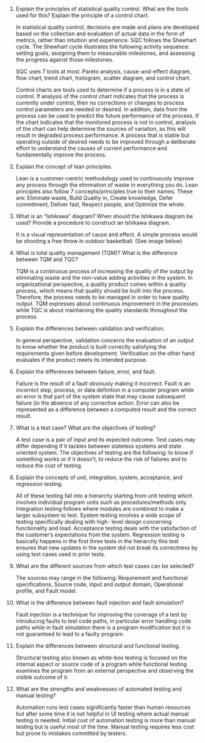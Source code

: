 1.  Explain the principles of statistical quality control. What are the tools used for this? Explain the principle of a control chart.

    In statistical quality control, decisions are made and plans are developed based on the collection and evaluation of actual data in the form of metrics, rather than intuition and experience. SQC follows the Shewhart cycle. The Shewhart cycle illustrates the following activity sequence: setting goals, assigning them to measurable milestones, and assessing the progress against those milestones. 

    SQC uses 7 tools at most. Pareto analysis, cause-and-effect diagram, flow chart, trend chart, histogram, scatter diagram, and control chart. 

    Control charts are tools used to determine if a process is in a state of control. If analysis of the control chart indicates that the process is currently under control, then no corrections or changes to process control parameters are needed or desired. 
    In addition, data from the process can be used to predict the future performance of the process. If the chart indicates that the monitored process is not in control, analysis of the chart can help determine the sources of variation, as this will result in degraded process performance. 
    A process that is stable but operating outside of desired needs to be improved through a deliberate effort to understand the causes of current performance and fundamentally improve the process.

2.  Explain the concept of lean principles.

    Lean is a customer-centric methodology used to continuously improve any process through the elimination of waste in everything you do. 
    Lean principles also follow 7 concepts/principles true to their names. These are: Eliminate waste, Build Quality in, 
    Create knowledge, Defer commitment, Deliver fast, Respect people, and Optimize the whole.
  

3.  What is an “Ishikawa” diagram? When should the Ishikawa diagram be used? Provide a procedure to construct an Ishikawa diagram. 

    It is a visual representation of cause and effect. A simple process would be shooting a free throw in outdoor basketball. (See image below)



4.  What is total quality management (TQM)? What is the difference between TQM and TQC?

    TQM is a continuous process of increasing the quality of the output by eliminating waste and the non-value adding activities in the system. 
    In organizational perspective, a quality product comes within a quality process, which means that quality should be built into the process. 
    Therefore, the process needs to be managed in order to have quality output. TQM expresses about continuous improvement in the processes
    while TQC is about maintaining the quality standards throughout the process.

5.  Explain the differences between validation and verification.

    In general perspective, validation concerns the evaluation of an output to know whether the product is built correctly satisfying the requirements given before development.
    Verification on the other hand evaluates if the product meets its intended purpose.

6.  Explain the differences between failure, error, and fault.

    Failure is the result of a fault obviously making it incorrect. 
    Fault is an incorrect step, process, or data definition in a computer program while an error is that part of the system state that may cause subsequent failure (in the absence of any corrective action. 
    Error can also be represented as a difference between a computed result and the correct result.

7.  What is a test case? What are the objectives of testing?

    A test case is a pair of input and its expected outcome. Test cases may differ depending if it tackles between stateless systems and state oriented system. 
    The objectives of testing are the following: to know if something works or if it doesn’t, to reduce the risk of failures and to reduce the cost of testing.

8.  Explain the concepts of unit, integration, system, acceptance, and regression testing.

    All of these testing fall into a hierarchy starting from unit testing which involves individual program units such as procedures/methods only. 
    Integration testing follows where modules are combined to make a larger subsystem to test. System testing involves a wide scope of testing specifically dealing with high- level design concerning functionality and load.
    Acceptance testing deals with the satisfaction of the customer’s expectations from the system. 
    Regression testing is basically happens in the first three tests in the hierarchy this test ensures that new updates in the system did not break its correctness by using test cases used in prior tests.

9.  What are the different sources from which test cases can be selected?

    The sources may range in the following: Requirement and functional specifications, Source code, Input and output domain, Operational profile, and Fault model.

10. What is the difference between fault injection and fault simulation?

    Fault injection is a technique for improving the coverage of a test by introducing faults to test code paths, in particular error handling code paths while in fault simulation there is a program modification but it is not guaranteed to lead to a faulty program. 

11. Explain the differences between structural and functional testing.

    Structural testing also known as white-box testing is focused on the internal aspect or source code of a program while functional testing examines the program from an external perspective and observing the visible outcome of it.

12. What are the strengths and weaknesses of automated testing and manual testing?

    Automation runs test cases significantly faster than human resources but after some time it is not helpful in UI testing where actual manual testing is needed. 
    Initial cost of automation testing is more than manual testing but is useful most of the time. Manual testing requires less cost but prone to mistakes committed by testers.
